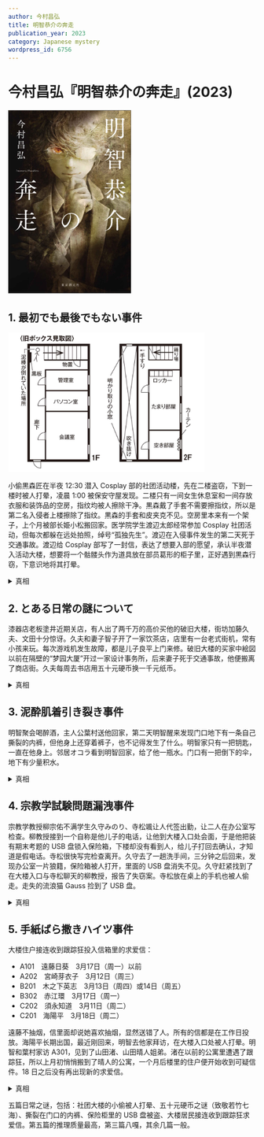 ```yaml
---
author: 今村昌弘
title: 明智恭介の奔走
publication_year: 2023
category: Japanese mystery
wordpress_id: 6756
---
```


# 今村昌弘『明智恭介の奔走』(2023)
<img src=images/2024_cover.jpg width=250/>

## 1. 最初でも最後でもない事件

<img src=images/2024_building.jpg width=400/>

小偷黒森匠在半夜 12:30 潜入 Cosplay 部的社团活动楼，先在二楼盗窃，下到一楼时被人打晕，凌晨 1:00 被保安守屋发现。二楼只有一间女生休息室和一间存放衣服和装饰品的空房，指纹均被人擦除干净。黒森戴了手套不需要擦指纹，所以是第二名入侵者上楼擦除了指纹。黒森的手套和皮夹克不见。空房里本来有一个架子，上个月被部长姫小松搬回家。医学院学生渡辺太郎经常参加 Cosplay 社团活动，但每次都躲在远处拍照，绰号“孤独先生”。渡辺在入侵事件发生的第二天死于交通事故。渡辺给 Cosplay 部写了一封信，表达了想要入部的愿望，承认半夜潜入活动大楼，想要将一个骷髅头作为道具放在部员葛形的柜子里，正好遇到黒森行窃，下意识地将其打晕。

<details><summary>真相</summary>
渡辺躲在远处是不想周围的人闻到身上的福尔马林气味，小偷没有闻到他身上的气味，所以他不是入侵者，信是真犯人陷害。大家讨论案情时提到渡辺的名字，所以犯人是参加会议的三名干部中一人。犯人在女生休息室安装了偷窥摄像头，遇到小偷行窃，担心警察采集现场指纹，所以擦除了二楼的指纹。姫小松和葛形经常出入二楼，不用担心留下指纹，由排除法得知犯人是工作人员宇佐木，唯独他没有理由进女生休息室。明智建议姫小松把架子搬回休息室，引诱宇佐木来擦除以前留在架子上的指纹，宇佐木果然上钩。
</details>

## 2. とある日常の謎について

漆器店老板塗井近期关店，有人出了两千万的高价买他的破旧大楼，街坊加藤久夫、文田十分惊讶。久夫和妻子智子开了一家饮茶店，店里有一台老式街机，常有小孩来玩。每次游戏机发生故障，都是儿子良平上门来修。破旧大楼的买家中絵図以前在隔壁的“梦园大厦”开过一家设计事务所，后来妻子死于交通事故，他便搬离了商店街。久夫每周去书店用五十元硬币换一千元纸币。

<details><summary>真相</summary>
中絵図买下破旧大楼是为了将其拆除，以便在“梦园大厦”的侧面拍下照片，重现和妻子结婚照中的场景。久夫每周私藏一千元的街机投币，换成整钱买酒喝，智子一直知道但没说破。
</details>

## 3. 泥酔肌着引き裂き事件

明智聚会喝醉酒，主人公葉村送他回家，第二天明智醒来发现门口地下有一条自己撕裂的内裤，但他身上还穿着裤子，也不记得发生了什么。明智家只有一把钥匙，一直在他身上。邻居オコラ看到明智回家，给了他一瓶水。门口有一把倒下的伞，地下有少量积水。

<details><summary>真相</summary>
明智出门时伞从高处掉下，将门链锁意外挂上。明智回家后为了打开链锁，脱下内裤撕成碎条，做成绳子拉开链锁。
</details>

## 4. 宗教学試験問題漏洩事件

宗教学教授柳宗佑不满学生久守みのり、寺松颯让人代签出勤，让二人在办公室写检查。柳教授接到一个自称是他儿子的电话，让他到大楼入口处会面，于是他把装有期末考题的 USB 盘锁入保险箱，下楼却没有看到人，给儿子打回去确认，才知道是假电话。寺松很快写完检查离开。久守去了一趟洗手间，三分钟之后回来，发现办公室一片狼籍，保险箱被人打开，里面的 USB 盘消失不见。久守赶紧找到了在大楼入口与寺松聊天的柳教授，报告了失窃案。寺松放在桌上的手机也被人偷走。走失的流浪猫 Gauss 捡到了 USB 盘。

<details><summary>真相</summary>
柳教授办公室隔壁有一间空房，他把一半的书搬到那里，并安装了一个同样型号的保险箱。柳教授假装接到电话，出门时将门口的牌子调换，久守从洗手间回来进入了隔壁的房间，以为办公室失窃。柳教授故意制造 USB 盘失窃事件，是因为他喝醉酒丢失了 USB 盘，来不及重新出考题。他故意选了偷懒的寺松和认真的久守，是为了让寺松提前离开，给自己提供不在场证明。
</details>

## 5. 手紙ばら撒きハイツ事件

大楼住户接连收到跟踪狂投入信箱里的求爱信：
* A101　遠藤日葵　3月17日（周一）以前
* A202　宮崎芽衣子　3月12日（周三）
* B201　木之下英志　3月13日（周四）或14日（周五）
* B302　赤江環　3月17日（周一）
* C202　須永知道　3月11日（周二）
* C201　海陽平　3月18日（周二）

遠藤不抽烟，信里面却说她喜欢抽烟，显然送错了人。所有的信都是在工作日投放。海陽平长期出国，最近刚回来，明智去他家拜访，在大楼入口处被人打晕。明智和葉村家访 A301，见到了山田渚、山田晴人姐弟。渚在以前的公寓里遭遇了跟踪狂，所以上月初悄悄搬到了晴人的公寓，一个月后楼里的住户便开始收到可疑信件。18 日之后没有再出现新的求爱信。

<details><summary>真相</summary>
18 日之后没有新的求爱信，是因为有人把山田家收到的求爱信放进了写信人自家的信箱。信件投递前有三人刚搬进大楼，分别为遠藤、赤江、海，其中海长期出国无法投信。渚已经戒烟，晴人曾在楼外吸烟，所以信是写给晴人而不是渚。有一封信提到晴人戴的熊猫帽子（伏线），熊猫的图案在头顶，晴人身高一米九，只有在高处才能看到，所以写信的人是住在三楼的赤江。赤江暗恋晴人，给他写了许多求爱信，另一名跟踪渚的跟踪狂 A 在她家的信箱里看到许多求爱信，为了“保护”渚，将信分发给大楼居民，意图引起警察重视，其中一封投回了赤江的信箱，导致赤江停止了投信。跟踪狂 A 是燃气工，所以知道各人的入住时间，把信投放给新搬入的住户。
</details>

五篇日常之谜，包括：社团大楼的小偷被人打晕、五十元硬币之谜（致敬若竹七海）、撕裂在门口的内裤、保险柜里的 USB 盘被盗、大楼居民接连收到跟踪狂求爱信。第五篇的推理质量最高，第三篇八嘎，其余几篇一般。